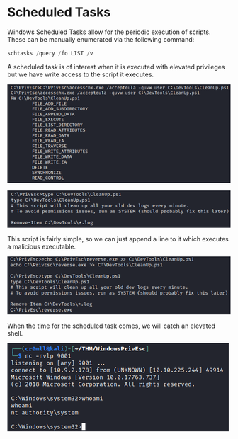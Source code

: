 # Scheduled Tasks

Windows Scheduled Tasks allow for the periodic execution of scripts. These can be manually enumerated via the following command:

```powershell
schtasks /query /fo LIST /v 
```

A scheduled task is of interest when it is executed with elevated privileges but we have write access to the script it executes.

![](<../../../Post Exploitation/Privilege Escalation/Windows/Resources/Images/Scheduled CleanUp.png>)

![](<../../../Post Exploitation/Privilege Escalation/Windows/Resources/Images/Scheduled CleanUp Contents.png>)

This script is fairly simple, so we can just append a line to it which executes a malicious executable.

![](<../../../Post Exploitation/Privilege Escalation/Windows/Resources/Images/Modified CleanUp Script.png>)

When the time for the scheduled task comes, we will catch an elevated shell.

![](<../../../Post Exploitation/Privilege Escalation/Windows/Resources/Images/Shell.png>)
